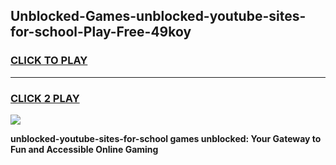 
## Unblocked-Games-unblocked-youtube-sites-for-school-Play-Free-49koy
<h3>
<a href="https://premium76.site?title=unblocked-youtube-sites-for-school&ref=20M">CLICK TO PLAY</a></h3>
<hr>

<h3>
<a href="https://premium76.site?title=unblocked-youtube-sites-for-school&ref=20M">CLICK 2 PLAY</a>
  
</h3>

<a href="https://premium76.site?title=unblocked-youtube-sites-for-school&ref=19M"><img src="https://clearcache.store/games.png"></a>


**unblocked-youtube-sites-for-school games unblocked: Your Gateway to Fun and Accessible Online Gaming**
